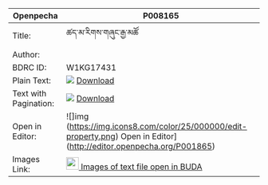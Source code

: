 |Openpecha | P008165
|---	   |---	
|Title:    |ཚད་མ་རིགས་གཞུང་རྒྱ་མཚོ
|   Author:   |
|BDRC ID:  |W1KG17431
|Plain Text:|![](https://img.icons8.com/color/20/000000/txt.png) <a href='https://github.com/ta4tsering/P008165/releases/download/v102/P008165_base.zip' class='button'>Download</a>
|Text with Pagination:|![](https://img.icons8.com/color/20/000000/txt.png) <a href='https://github.com/ta4tsering/P008165/releases/download/v102/P008165_hfml.zip' class='button'>Download</a>
|Open in Editor:|![]img (https://img.icons8.com/color/25/000000/edit-property.png) Open in Editor](http://editor.openpecha.org/P001865)
|Images Link:|[<img width="25" src="https://library.bdrc.io/icons/BUDA-small.svg"> Images of text file open in BUDA](https://library.bdrc.io/show/bdr:W1KG17431)
